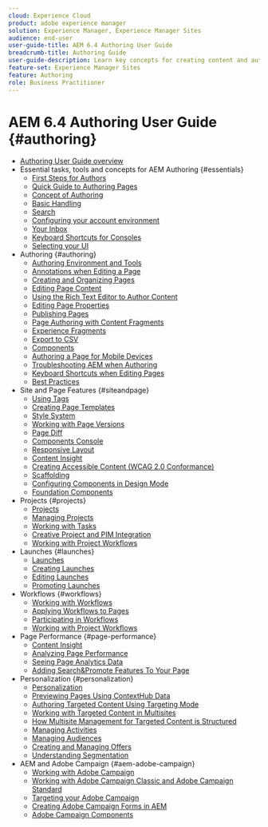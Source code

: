 ```yaml
---
cloud: Experience Cloud
product: adobe experience manager
solution: Experience Manager, Experience Manager Sites
audience: end-user
user-guide-title: AEM 6.4 Authoring User Guide
breadcrumb-title: Authoring Guide
user-guide-description: Learn key concepts for creating content and authoring in AEM.
feature-set: Experience Manager Sites
feature: Authoring
role: Business Practitioner
---
```


# AEM 6.4 Authoring User Guide {#authoring}

+ [Authoring User Guide overview](home.md)
+ Essential tasks, tools and concepts for AEM Authoring {#essentials}
    + [First Steps for Authors](first-steps.md)
    + [Quick Guide to Authoring Pages](qg-page-authoring.md)
    + [Concept of Authoring](author.md)
    + [Basic Handling](basic-handling.md)
    + [Search](search.md)
    + [Configuring your account environment](user-properties.md)
    + [Your Inbox](inbox.md)
    + [Keyboard Shortcuts for Consoles](keyboard-shortcuts.md)
    + [Selecting your UI](select-ui.md)
+ Authoring {#authoring}
    + [Authoring Environment and Tools](author-environment-tools.md)
    + [Annotations when Editing a Page](annotations.md)
    + [Creating and Organizing Pages](managing-pages.md)
    + [Editing Page Content](editing-content.md)
    + [Using the Rich Text Editor to Author Content](rich-text-editor.md)
    + [Editing Page Properties](editing-page-properties.md)
    + [Publishing Pages](publishing-pages.md)
    + [Page Authoring with Content Fragments](content-fragments.md)
    + [Experience Fragments](experience-fragments.md)
    + [Export to CSV](csv-export.md)
    + [Components](default-components.md)
    + [Authoring a Page for Mobile Devices](mobile.md)
    + [Troubleshooting AEM when Authoring](troubleshooting.md)
    + [Keyboard Shortcuts when Editing Pages](page-authoring-keyboard-shortcuts.md)
    + [Best Practices](best-practices.md)
+ Site and Page Features {#siteandpage}
    + [Using Tags](tags.md)
    + [Creating Page Templates](templates.md)
    + [Style System](style-system.md)
    + [Working with Page Versions](working-with-page-versions.md)
    + [Page Diff](page-diff.md)
    + [Components Console](default-components-console.md)
    + [Responsive Layout](responsive-layout.md)
    + [Content Insight](content-insights.md)
    + [Creating Accessible Content (WCAG 2.0 Conformance)](creating-accessible-content.md)
    + [Scaffolding](scaffolding.md)
    + [Configuring Components in Design Mode](default-components-designmode.md)
    + [Foundation Components](default-components-foundation.md)
+ Projects {#projects}
    + [Projects](projects.md)
    + [Managing Projects](touch-ui-managing-projects.md)
    + [Working with Tasks](task-content.md)
    + [Creative Project and PIM Integration](managing-product-information.md)
    + [Working with Project Workflows](projects-with-workflows.md)
+ Launches {#launches}
    + [Launches](launches.md)
    + [Creating Launches](launches-creating.md)
    + [Editing Launches](launches-editing.md)
    + [Promoting Launches](launches-promoting.md)
+ Workflows {#workflows}
    + [Working with Workflows](workflows.md)
    + [Applying Workflows to Pages](workflows-applying.md)
    + [Participating in Workflows](workflows-participating.md)
    + [Working with Project Workflows](https://experienceleague.adobe.com/docs/experience-manager-64/authoring/projects/projects-with-workflows.html)
+ Page Performance {#page-performance}
    + [Content Insight](https://experienceleague.adobe.com/docs/experience-manager-64/authoring/siteandpage/content-insights.html)
    + [Analyzing Page Performance](ci-analyze.md)
    + [Seeing Page Analytics Data](pa-using.md)
    + [Adding Search&Promote Features To Your Page](search-and-promote.md)
+ Personalization {#personalization}
    + [Personalization](personalization.md)
    + [Previewing Pages Using ContextHub Data](ch-previewing.md)
    + [Authoring Targeted Content Using Targeting Mode](content-targeting-touch.md)
    + [Working with Targeted Content in Multisites](multisite-support-targeted-content.md)
    + [How Multisite Management for Targeted Content is Structured](technical-multisite-targeted.md)
    + [Managing Activities](activitylib.md)
    + [Managing Audiences](managing-audiences.md)
    + [Creating and Managing Offers](offerlib.md)
    + [Understanding Segmentation](segmentation-overview.md)
+ AEM and Adobe Campaign {#aem-adobe-campaign}
    + [Working with Adobe Campaign](adobe-campaign.md)
    + [Working with Adobe Campaign Classic and Adobe Campaign Standard](campaign.md)
    + [Targeting your Adobe Campaign](target-adobe-campaign.md)
    + [Creating Adobe Campaign Forms in AEM](adobe-campaign-forms.md)
    + [Adobe Campaign Components](adobe-campaign-components.md)
